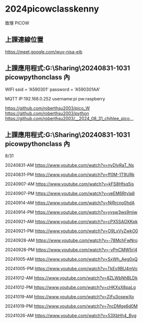 # 2024picowclasskenny

致理 PICOW

## 上課連線位置

https://meet.google.com/wuv-njsa-ejb

## 上課應用程式:G:\Sharing\20240831-1031 picowpythonclass 內

WIFI
ssid = 'A590301'
password = 'A590301AA'

MQTT
IP:192.168.0.252
username:pi
pw:raspberry

https://github.com/roberthsu2003/pico_W
https://github.com/roberthsu2003/python
https://github.com/roberthsu2003/__2024_08_31_chihlee_pico__

## 上課應用程式:G:\Sharing\20240831-1031 picowpythonclass 內

8/31

20240831-AM https://www.youtube.com/watch?v=nyDlvRaT_Ns

20240831-PM https://www.youtube.com/watch?v=ff0M-1T9URk

20240907-AM https://www.youtube.com/watch?v=kFS8Hfsq5js

20240907-PM https://www.youtube.com/watch?v=veEM6Rtyla8

20240914-AM https://www.youtube.com/watch?v=NjRrcno0hdA

20240914-PM https://www.youtube.com/watch?v=yysw3ws9miw

20240921-AM https://www.youtube.com/watch?v=cPX5SAOXKpk

20240921-PM https://www.youtube.com/watch?v=O9LxVyZwkO0

20240928-AM https://www.youtube.com/watch?v=-78MchFwNro

20240928-PM https://www.youtube.com/watch?v=-vPnCMW5rl4

20241005-AM https://www.youtube.com/watch?v=SxWh_Aeg0xQ

20241005-PM https://www.youtube.com/watch?v=TkEv9BU4mVo

20241012-AM https://www.youtube.com/watch?v=8ZLWbNhBLDk

20241012-PM https://www.youtube.com/watch?v=cHKXsX8paLg

20241019-AM https://www.youtube.com/watch?v=ZjFu3osewXo

20241019-PM https://www.youtube.com/watch?v=7ncDMge6d0M

20241026-AM https://www.youtube.com/watch?v=53XbHh4_Bvg